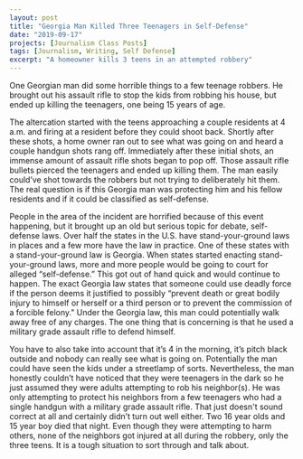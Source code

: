 ```yaml
---
layout: post
title: "Georgia Man Killed Three Teenagers in Self-Defense"
date: "2019-09-17"
projects: [Journalism Class Posts]
tags: [Journalism, Writing, Self Defense]
excerpt: "A homeowner kills 3 teens in an attempted robbery"
---
```


   One Georgian man did some horrible things to a few teenage robbers. He brought out his assault rifle to stop the kids from robbing his house, but ended up killing the teenagers, one being 15 years of age. 
   
  The altercation started with the teens approaching a couple residents at 4 a.m. and firing at a resident before they could shoot back. Shortly after these shots, a home owner ran out to see what was going on and heard a couple handgun shots rang off. Immediately after these initial shots, an immense amount of assault rifle shots began to pop off. Those assault rifle bullets pierced the teenagers and ended up killing them. The man easily could’ve shot towards the robbers but not trying to deliberately hit them. The real question is if this Georgia man was protecting him and his fellow residents and if it could be classified as self-defense. 

  People in the area of the incident are horrified because of this event happening, but it brought up an old but serious topic for debate, self-defense laws. Over half the states in the U.S. have stand-your-ground laws in places and a few more have the law in practice. One of these states with a stand-your-ground law is Georgia. When states started enacting stand-your-ground laws, more and more people would be going to court for alleged “self-defense.” This got out of hand quick and would continue to happen. 
The exact Georgia law states that someone could use deadly force if the person deems it justified to possibly “prevent death or great bodily injury to himself or herself or a third person or to prevent the commission of a forcible felony." Under the Georgia law, this man could potentially walk away free of any charges. The one thing that is concerning is that he used a military grade assault rifle to defend himself. 

  You have to also take into account that it’s 4 in the morning, it’s pitch black outside and nobody can really see what is going on. Potentially the man could have seen the kids under a streetlamp of sorts. Nevertheless, the man honestly couldn’t have noticed that they were teenagers in the dark so he just assumed they were adults attempting to rob his neighbor(s). He was only attempting to protect his neighbors from a few teenagers who had a single handgun with a military grade assault rifle. That just doesn't sound correct at all and certainly didn’t turn out well either. Two 16 year olds and 15 year boy died that night. Even though they were attempting to harm others, none of the neighbors got injured at all during the robbery, only the three teens. It is a tough situation to sort through and talk about. 
  
